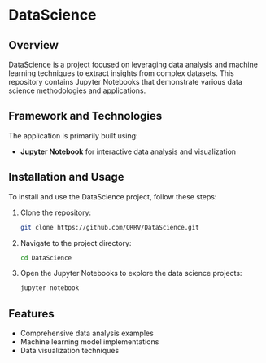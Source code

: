 # DataScience

## Overview
DataScience is a project focused on leveraging data analysis and machine learning techniques to extract insights from complex datasets. This repository contains Jupyter Notebooks that demonstrate various data science methodologies and applications.

## Framework and Technologies
The application is primarily built using:
- **Jupyter Notebook** for interactive data analysis and visualization

## Installation and Usage
To install and use the DataScience project, follow these steps:

1. Clone the repository:
   ```sh
   git clone https://github.com/QRRV/DataScience.git
   ```
2. Navigate to the project directory:
   ```sh
   cd DataScience
   ```
3. Open the Jupyter Notebooks to explore the data science projects:
   ```sh
   jupyter notebook
   ```

## Features
- Comprehensive data analysis examples
- Machine learning model implementations
- Data visualization techniques
